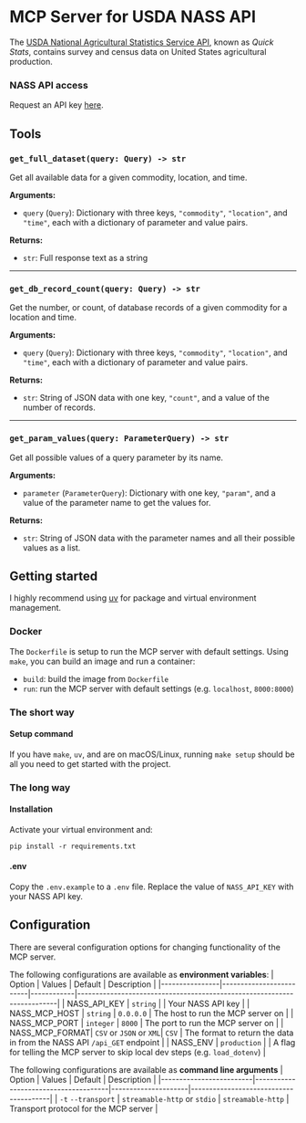 # MCP Server for USDA NASS API
The [USDA National Agricultural Statistics Service API](https://quickstats.nass.usda.gov/api), known as *Quick Stats*, contains survey and census data on United States agricultural production.

### NASS API access
Request an API key [here](https://quickstats.nass.usda.gov/api).

## Tools
### `get_full_dataset(query: Query) -> str`

Get all available data for a given commodity, location, and time.

**Arguments:**
- `query` (`Query`): Dictionary with three keys, `"commodity"`, `"location"`, and `"time"`, each with a dictionary of parameter and value pairs.

**Returns:**
- `str`: Full response text as a string

---

### `get_db_record_count(query: Query) -> str`

Get the number, or count, of database records of a given commodity for a location and time.

**Arguments:**
- `query` (`Query`): Dictionary with three keys, `"commodity"`, `"location"`, and `"time"`, each with a dictionary of parameter and value pairs.

**Returns:**
- `str`: String of JSON data with one key, `"count"`, and a value of the number of records.

---

### `get_param_values(query: ParameterQuery) -> str`

Get all possible values of a query parameter by its name.

**Arguments:**
- `parameter` (`ParameterQuery`): Dictionary with one key, `"param"`, and a value of the parameter name to get the values for.

**Returns:**
- `str`: String of JSON data with the parameter names and all their possible values as a list.


## Getting started
I highly recommend using [uv](https://github.com/astral-sh/uv) for package and virtual environment management.

### Docker
The `Dockerfile` is setup to run the MCP server with default settings. Using `make`, you can build an image and run a container:
- `build`: build the image from `Dockerfile`
- `run`: run the MCP server with default settings (e.g. `localhost`, `8000:8000`)

### The short way
#### Setup command
If you have `make`, `uv`, and are on macOS/Linux, running `make setup` should be all you need to get started with the project. 

### The long way
#### Installation
Activate your virtual environment and:
```shell
pip install -r requirements.txt
```

#### .env
Copy the `.env.example` to a `.env` file. Replace the value of `NASS_API_KEY` with your NASS API key.

## Configuration
There are several configuration options for changing functionality of the MCP server.

The following configurations are available as **environment variables**:
| Option         | Values                  | Default    | Description                                                            |
|----------------|-------------------------|------------|------------------------------------------------------------------------|
| NASS_API_KEY   | `string`                |            | Your NASS API key                                                      |
| NASS_MCP_HOST  | `string`                | `0.0.0.0`  | The host to run the MCP server on                                      |
| NASS_MCP_PORT  | `integer`               | `8000`     | The port to run the MCP server on                                      |
| NASS_MCP_FORMAT| `CSV` or `JSON` or `XML`| `CSV`      | The format to return the data in from the NASS API `/api_GET` endpoint |
| NASS_ENV       | `production`            |            | A flag for telling the MCP server to skip local dev steps (e.g. `load_dotenv`) |

The following configurations are available as **command line arguments**
| Option                  | Values                               | Default             | Description                           |
|-------------------------|--------------------------------------|---------------------|---------------------------------------|
| `-t` `--transport`      | `streamable-http` or `stdio`         | `streamable-http`   | Transport protocol for the MCP server |